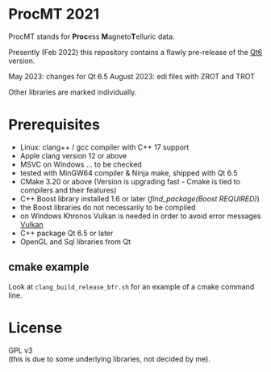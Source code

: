 # ProcMT 2021

ProcMT stands for **Proc**ess **M**agneto**T**elluric data.

Presently (Feb 2022) this repository contains a flawly pre-release of the  [Qt6](https://www.qt.io/) version.

May 2023: changes for Qt 6.5
August 2023: edi files with ZROT and TROT

Other libraries are marked individually.

# Prerequisites

* Linux: clang++ / gcc compiler with C++ 17 support 
* Apple clang version 12 or above
* MSVC on Windows ... to be checked
* tested with MinGW64 compiler & Ninja make, shipped with Qt 6.5
* CMake 3.20 or above (Version is upgrading fast - Cmake is tied to compilers and their features)
* C++ Boost library installed 1.6 or later (*find_package(Boost REQUIRED)*)
* the Boost libraries do not necessarily to be compiled
* on Windows Khronos Vulkan is needed in order to avoid error messages [Vulkan](https://vulkan.lunarg.com/sdk/home)
* C++ package Qt 6.5 or later
* OpenGL and Sql libraries from Qt

## cmake example

Look at `clang_build_release_bfr.sh` for an example of a cmake command line.

# License

GPL v3<br>
(this is due to some underlying libraries, not decided by me).

